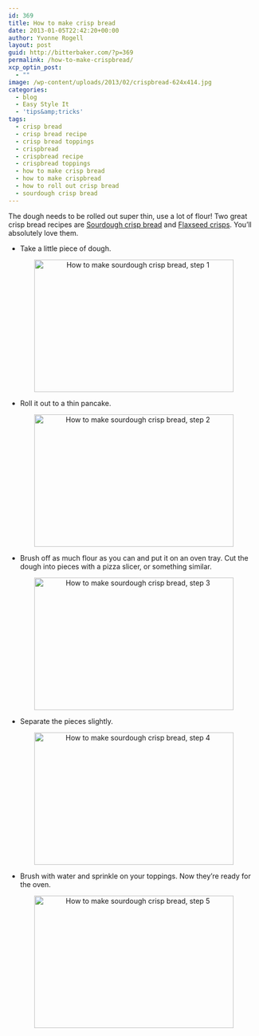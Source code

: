 ```yaml
---
id: 369
title: How to make crisp bread
date: 2013-01-05T22:42:20+00:00
author: Yvonne Rogell
layout: post
guid: http://bitterbaker.com/?p=369
permalink: /how-to-make-crispbread/
xcp_optin_post:
  - ""
image: /wp-content/uploads/2013/02/crispbread-624x414.jpg
categories:
  - blog
  - Easy Style It
  - 'tips&amp;tricks'
tags:
  - crisp bread
  - crisp bread recipe
  - crisp bread toppings
  - crispbread
  - crispbread recipe
  - crispbread toppings
  - how to make crisp bread
  - how to make crispbread
  - how to roll out crisp bread
  - sourdough crisp bread
---
```

The dough needs to be rolled out super thin, use a lot of flour! Two great crisp bread recipes are <a title="Sourdough crisp bread" href="/sourdough-crispbread/" target="_blank">Sourdough crisp bread</a> and <a title="Valentine’s Day sourdough crisps" href="/valentines-day-sourdough-crisps/" target="_blank">Flaxseed crisps</a>. You&#8217;ll absolutely love them.

  * Take a little piece of dough.

<p style="text-align: center;">
  <img class="aligncenter" title="Sourdough crisp bread | bitterbaker.com" alt="How to make sourdough crisp bread, step 1" src="http://bitterbaker.com/images/crispstep01.jpg" width="400" height="266" />
</p>

  * Roll it out to a thin pancake.

<p style="text-align: center;">
  <img class="aligncenter" title="Sourdough crisp bread | bitterbaker.com" alt="How to make sourdough crisp bread, step 2" src="http://bitterbaker.com/images/crispstep02.jpg" width="400" height="266" />
</p>

  * Brush off as much flour as you can and put it on an oven tray. Cut the dough into pieces with a pizza slicer, or something similar.

<p style="text-align: center;">
  <a href="http://bitterbaker.com/?p=367"><img class=" aligncenter" title="Sourdough crisp bread | bitterbaker.com" alt="How to make sourdough crisp bread, step 3" src="http://bitterbaker.com/images/crispstep1.jpg" width="400" height="266" /></a>
</p>

  * Separate the pieces slightly.

<p style="text-align: center;">
  <img class="aligncenter" title="Sourdough crisp bread | bitterbaker.com" alt="How to make sourdough crisp bread, step 4" src="http://bitterbaker.com/images/crispstep2.jpg" width="400" height="266" />
</p>

  * Brush with water and sprinkle on your toppings. Now they&#8217;re ready for the oven.

<p style="text-align: center;">
  <img class="aligncenter" title="Sourdough crisp bread | bitterbaker.com" alt="How to make sourdough crisp bread, step 5" src="http://bitterbaker.com/images/crispstep3.jpg" width="400" height="266" />
</p>

&nbsp;